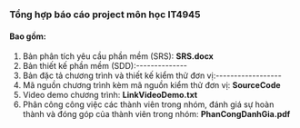 ### Tổng hợp báo cáo project môn học IT4945
#### Bao gồm:
1. Bản phân tích yêu cầu phần mềm (SRS): **SRS.docx**
2. Bản thiết kế phần mềm (SDD):--------------
3. Bản đặc tả chương trình và thiết kế kiểm thử đơn vị:------------------
4. Mã nguồn chương trình kèm mã nguồn kiểm thử đơn vị: **SourceCode**
5. Video demo chương trình: **LinkVideoDemo.txt**
6. Phân công công việc các thành viên trong nhóm, đánh giá sự hoàn thành và đóng góp của thành viên trong nhóm: **PhanCongDanhGia.pdf**
